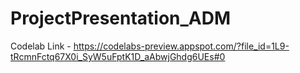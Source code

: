# ProjectPresentation_ADM

Codelab Link - https://codelabs-preview.appspot.com/?file_id=1L9-tRcmnFctq67X0i_SyW5uFptK1D_aAbwjGhdg6UEs#0

